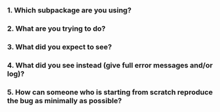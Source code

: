 <!--
Make sure your issue is a bug report, if you want a new future, no need to follow this. Thanks!)
-->

### 1. Which subpackage are you using?


### 2. What are you trying to do?


### 3. What did you expect to see?


### 4. What did you see instead (give full error messages and/or log)?


### 5. How can someone who is starting from scratch reproduce the bug as minimally as possible?

<!-- Please strip away more details. Your chances of getting this bug fixed go way up the easier it is to replicate. Thank you! -->